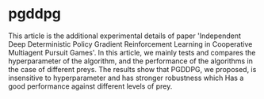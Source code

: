 # pgddpg
This article is the additional experimental details of paper   'Independent Deep Deterministic Policy Gradient Reinforcement Learning in Cooperative Multiagent Pursuit Games'. In this article, we mainly tests and compares the hyperparameter of the algorithm, and the performance of the algorithms in the case of different preys. The results show that PGDDPG, we proposed, is insensitive to hyperparameter and has stronger robustness which Has a good performance against different levels of prey.
